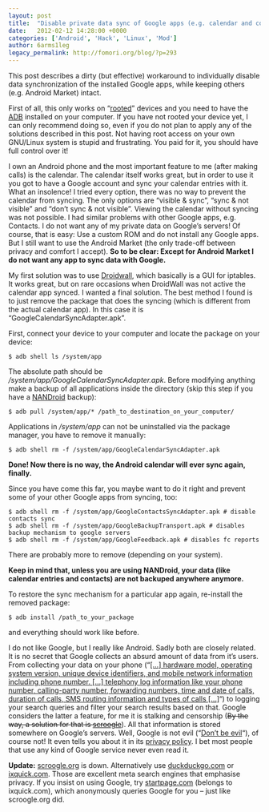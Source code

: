```yaml
---
layout: post
title:  "Disable private data sync of Google apps (e.g. calendar and contacts) in Android"
date:   2012-02-12 14:28:00 +0000
categories: ['Android', 'Hack', 'Linux', 'Mod']
author: 6arms1leg
legacy_permalink: http://fomori.org/blog/?p=293
---
```



This post describes a dirty (but effective) workaround to individually disable data synchronization of the installed Google apps, while keeping others (e.g. Android Market) intact.

First of all, this only works on “[rooted](http://en.wikipedia.org/wiki/Rooting_%28Android_OS%29 "en.wikipedia.org - Rooting (Android OS)")” devices and you need to have the [ADB](http://developer.android.com/sdk/installing.html "developer.android.com - Installing the SDK") installed on your computer. If you have not rooted your device yet, I can only recommend doing so, even if you do not plan to apply any of the solutions described in this post. Not having root access on your own GNU/Linux system is stupid and frustrating. You paid for it, you should have full control over it!

I own an Android phone and the most important feature to me (after making calls) is the calendar. The calendar itself works great, but in order to use it you got to have a Google account and sync your calendar entries with it. What an insolence! I tried every option, there was no way to prevent the calendar from syncing. The only options are “visible & sync”, “sync & not visible” and “don’t sync & not visible”. Viewing the calendar without syncing was not possible. I had similar problems with other Google apps, e.g. Contacts. I do not want any of my private data on Google’s servers! Of course, that is easy:  Use a custom ROM and do not install any Google apps. But I still want to use the Android Market (the only trade-off between privacy and comfort I accept). **So to be clear: Except for Android Market I do not want any app to sync data with Google.**

My first solution was to use [Droidwall](https://market.android.com/details?id=com.googlecode.droidwall.free&hl=en "market.android.com - DroidWall - Android Firewall"), which basically is a GUI for iptables. It works great, but on rare occasions when DroidWall was not active the calendar app synced. I wanted a final solution. The best method I found is to just remove the package that does the syncing (which is different from the actual calendar app). In this case it is “GoogleCalendarSyncAdapter.apk”.

First, connect your device to your computer and locate the package on your device:

```
$ adb shell ls /system/app
```

The absolute path should be */system/app/GoogleCalendarSyncAdapter.apk*. Before modifying anything make a backup of all applications inside the directory (skip this step if you have a [NANDroid](http://wiki.cyanogenmod.com/wiki/Howto:_Using_the_Recovery#NANDroid_backups "wiki.cyanogenmod.com - NANDroid backups") backup):

```
$ adb pull /system/app/* /path_to_destination_on_your_computer/
```

Applications in */system/app* can not be uninstalled via the package manager, you have to remove it manually:

```
$ adb shell rm -f /system/app/GoogleCalendarSyncAdapter.apk
```

**Done! Now there is no way, the Android calendar will ever sync again, finally.**

Since you have come this far, you maybe want to do it right and prevent some of your other Google apps from syncing, too:

```
$ adb shell rm -f /system/app/GoogleContactsSyncAdapter.apk # disable contacts sync
$ adb shell rm -f /system/app/GoogleBackupTransport.apk # disables backup mechanism to google servers
$ adb shell rm -f /system/app/GoogleFeedback.apk # disables fc reports
```

There are probably more to remove (depending on your system).

**Keep in mind that, unless you are using NANDroid, your data (like calendar entries and contacts) are not backuped anywhere anymore.**

To restore the sync mechanism for a particular app again, re-install the removed package:

```
$ adb install /path_to_your_package
```

and everything should work like before.

I do not like Google, but I really like Android. Sadly both are closely related. It is no secret that Google collects an absurd amount of data from it’s users. From collecting your data on your phone (“[[…] hardware model, operating system version, unique device identifiers, and mobile network information including phone number. […] telephony log information like your phone number, calling-party number, forwarding numbers, time and date of calls, duration of calls, SMS routing information and types of calls […]](http://www.google.com/intl/en_ALL/policies/privacy/ "www.google.com - Privacy Policy")“) to logging your search queries and filter your search results based on that. Google considers the latter a feature, for me it is stalking and censorship (~~By the way, a solution for that is [scroogle](http://scroogle.org/ "scroogle.org")~~). All that information is stored somewhere on Google’s servers. Well, Google is not evil (“[Don’t be evil](http://en.wikipedia.org/wiki/Don%27t_be_evil "en.wikipedia.org - Don't be evil")“), of course not! It even tells you about it in its [privacy policy](http://www.google.com/intl/en_ALL/policies/privacy/ "www.google.com - Privacy Policy"). I bet most people that use any kind of Google service never even read it.

**Update:** [scroogle.org](http://scroogle.org/ "scroogle.org") is down. Alternatively use [duckduckgo.com](https://duckduckgo.com/ "duckduckgo.com - HTTPS") or [ixquick.com](https://ixquick.com/ "ixquick.com"). Those are excellent meta search engines that emphasise privacy. If you insist on using Google, try [startpage.com](https://startpage.com/ "startpage.com") (belongs to ixquick.com), which anonymously queries Google for you – just like scroogle.org did.

  

	
